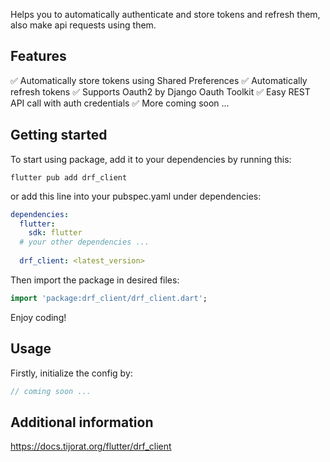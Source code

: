 Helps you to automatically authenticate and store tokens and refresh them, also make api requests using them.

## Features

✅ Automatically store tokens using Shared Preferences
✅ Automatically refresh tokens
✅ Supports Oauth2 by Django Oauth Toolkit
✅ Easy REST API call with auth credentials
✅ More coming soon ...

## Getting started

To start using package, add it to your dependencies by running this:
```shell  
flutter pub add drf_client
```  
or add this line into your pubspec.yaml under dependencies:
```yaml
dependencies:  
  flutter:  
    sdk: flutter
  # your other dependencies ...
  
  drf_client: <latest_version>
```
Then import the package in desired files:

```dart
import 'package:drf_client/drf_client.dart'; 
```
Enjoy coding!

## Usage

Firstly, initialize the config by:
```dart  
// coming soon ...
```  

## Additional information

https://docs.tijorat.org/flutter/drf_client